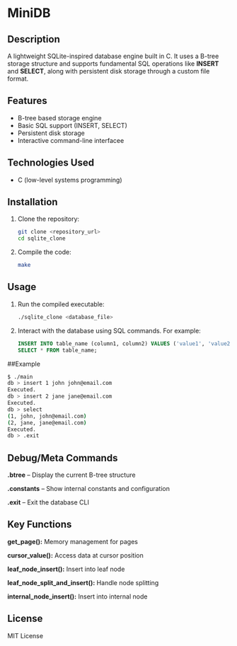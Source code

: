 # MiniDB 

## Description

A lightweight SQLite-inspired database engine built in C. It uses a B-tree storage structure and supports fundamental SQL operations like **INSERT** and **SELECT**, along with persistent disk storage through a custom file format.

## Features

- B-tree based storage engine
- Basic SQL support (INSERT, SELECT)
- Persistent disk storage
- Interactive command-line interfacee

## Technologies Used

- C (low-level systems programming)

## Installation

1.  Clone the repository:

    ```bash
    git clone <repository_url>
    cd sqlite_clone
    ```

2.  Compile the code:

    ```bash
    make
    ```

## Usage

1.  Run the compiled executable:

    ```bash
    ./sqlite_clone <database_file>
    ```

2.  Interact with the database using SQL commands. For example:

    ```sql
    INSERT INTO table_name (column1, column2) VALUES ('value1', 'value2');
    SELECT * FROM table_name;
    ```

##Example

```bash
$ ./main
db > insert 1 john john@email.com
Executed.
db > insert 2 jane jane@email.com
Executed.
db > select
(1, john, john@email.com)
(2, jane, jane@email.com)
Executed.
db > .exit
```


## Debug/Meta Commands
**.btree** – Display the current B-tree structure

**.constants** – Show internal constants and configuration

**.exit** – Exit the database CLI

## Key Functions

**get_page():** Memory management for pages

**cursor_value():** Access data at cursor position

**leaf_node_insert():** Insert into leaf node

**leaf_node_split_and_insert():** Handle node splitting

**internal_node_insert():** Insert into internal node


## License

MIT License
